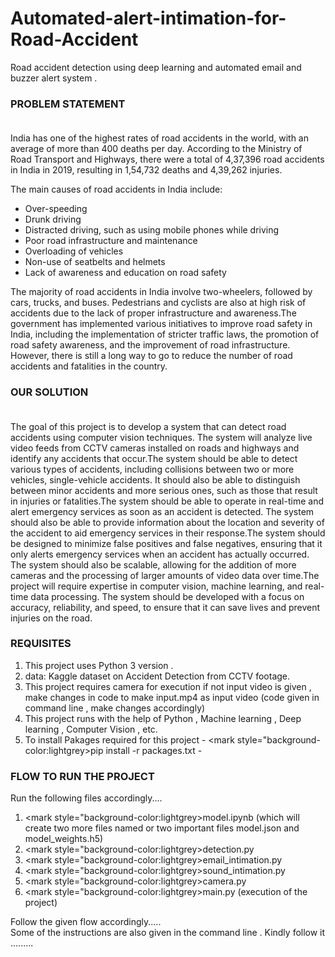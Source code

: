 # Automated-alert-intimation-for-Road-Accident
Road accident detection using deep learning and automated email and buzzer alert system . <br>

<h3>PROBLEM STATEMENT<BR><br></h3>
India has one of the highest rates of road accidents in the world, with an average of more than 400 deaths per day. According to the Ministry of Road Transport and Highways, there were a total of 4,37,396 road accidents in India in 2019, resulting in 1,54,732 deaths and 4,39,262 injuries.

The main causes of road accidents in India include:

* Over-speeding
* Drunk driving
* Distracted driving, such as using mobile phones while driving
* Poor road infrastructure and maintenance
* Overloading of vehicles
* Non-use of seatbelts and helmets
* Lack of awareness and education on road safety

The majority of road accidents in India involve two-wheelers, followed by cars, trucks, and buses. Pedestrians and cyclists are also at high risk of accidents due to the lack of proper infrastructure and awareness.The government has implemented various initiatives to improve road safety in India, including the implementation of stricter traffic laws, the promotion of road safety awareness, and the improvement of road infrastructure. However, there is still a long way to go to reduce the number of road accidents and fatalities in the country.

 <h3>OUR SOLUTION<BR><br></h3>
The goal of this project is to develop a system that can detect road accidents using computer vision techniques. The system will analyze live video feeds from CCTV cameras installed on roads and highways and identify any accidents that occur.The system should be able to detect various types of accidents, including collisions between two or more vehicles, single-vehicle accidents. It should also be able to distinguish between minor accidents and more serious ones, such as those that result in injuries or fatalities.The system should be able to operate in real-time and alert emergency services as soon as an accident is detected. The system should also be able to provide information about the location and severity of the accident to aid emergency services in their response.The system should be designed to minimize false positives and false negatives, ensuring that it only alerts emergency services when an accident has actually occurred. The system should also be scalable, allowing for the addition of more cameras and the processing of larger amounts of video data over time.The project will require expertise in computer vision, machine learning, and real-time data processing. The system should be developed with a focus on accuracy, reliability, and speed, to ensure that it can save lives and prevent injuries on the road.
  

<h3>REQUISITES</h3>
  
  1. This project uses Python 3 version .<br>
  2. data: Kaggle dataset on Accident Detection from CCTV footage.<br>
  3. This project requires camera for execution if not input video is given , make changes in code to make input.mp4 as input video (code given in command      line , make changes accordingly) <br>
  4. This project runs with the help of Python , Machine learning , Deep learning , Computer Vision , etc.<br>
  5. To install Pakages required for this project - <mark style="background-color:lightgrey>pip install -r packages.txt</mark> - 



  <h3>FLOW TO RUN THE PROJECT<BR></h3>
  
  Run the following files accordingly....<br>
  
  1. <mark style="background-color:lightgrey>model.ipynb</mark> (which will create two more files named or two important files model.json and model_weights.h5)
  2. <mark style="background-color:lightgrey>detection.py</mark>
  3. <mark style="background-color:lightgrey>email_intimation.py</mark>
  4. <mark style="background-color:lightgrey>sound_intimation.py</mark>
  5. <mark style="background-color:lightgrey>camera.py</mark>
  6. <mark style="background-color:lightgrey>main.py</mark> (execution of the project)<br>
  
  Follow the given flow accordingly.....<br>
  Some of the instructions are also given in the command line . Kindly follow it .........
